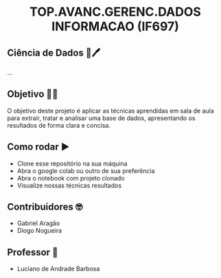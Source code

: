 <h1 align="center"> TOP.AVANC.GERENC.DADOS INFORMACAO (IF697) </h1>

## Ciência de Dados :memo:🖊️
...

## Objetivo 🗿🍷
O objetivo deste projeto é aplicar as técnicas aprendidas em sala de aula para extrair, tratar e analisar uma base de dados, apresentando os resultados de forma clara e concisa.

## Como rodar :arrow_forward:
- Clone esse repositório na sua máquina
- Abra o google colab ou outro de sua preferência
- Abra o notebook com projeto clonado
- Visualize nossas técnicas resultados 

## Contribuidores 🤓
 - Gabriel Aragão 
 - Diogo Nogueira

## Professor 📏
 - Luciano de Andrade Barbosa
